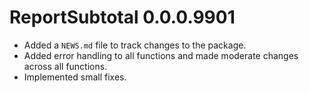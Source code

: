 # ReportSubtotal 0.0.0.9901

* Added a `NEWS.md` file to track changes to the package.
* Added error handling to all functions and made moderate changes across all functions.
* Implemented small fixes.
